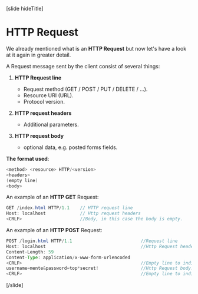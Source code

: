 [slide hideTitle]

# HTTP Request

We already mentioned what is an **HTTP Request** but now let's have a look at it again in greater detail.

A Request message sent by the client consist of several things:

1. **HTTP Request line**
    - Request method (GET / POST / PUT / DELETE / ...).
    - Resource URI (URL).
    - Protocol version.

2. **HTTP request headers**
    - Additional parameters.

3. **HTTP request body** 
    - optional data, e.g. posted forms fields.

**The format used**: 

```java
<method> <resource> HTTP/<version>​
<headers>​
(empty line)​
<body>
```

An example of an **HTTP GET** Request: 

```java
GET /index.html HTTP/1.1    // HTTP request line​
Host: localhost​             // Http request headers
<CRLF>                      //Body, in this case the body is empty.
```

An example of an **HTTP POST** Request:

```java
POST /login.html HTTP/1.1​                          //Request line
Host: localhost​                                    //Http Request headers
Content-Length: 59​                                 
Content-Type: application/x-www-form-urlencoded​
<CRLF>​                                             //Empty line to indicate beginning of the body.
username=mente&password=top*secret!​                //Http Request body.
<CRLF>                                             //Empty line to indicate the end of the requests.
```


[/slide]